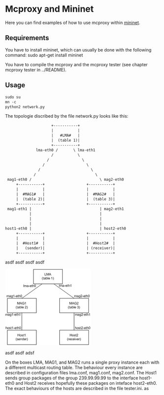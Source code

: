 <!--vim: set textwidth=80 formatoptions+=t wrapmargin=5 -->

Mcproxy and Mininet
===================
Here you can find examples of how to use mcproxy within [mininet](mininet.org).

Requirements
------------
You have to install mininet, which can usually be done with the following command:
    sudo apt-get install mininet
    
You have to compile the mcproxy and the mcproxy tester (see chapter mcproxy tester in ../README).

Usage   
-----   
    sudo su
    mn -c
    python2 network.py  



The topologie discribed by the file network.py looks like this:   
                  
                         +-----------+
                         |           |
                         |   #LMA#   |
                         |  (table 1)|
                         +-----------+
                  lma-eth0 /       \ lma-eth1         
                         /           \        
                       /               \      
                     /                   \    
                   /                       \  
                 /                           \
     mag1-eth0 /                               \ mag2-eth0
         +-----------+                   +-----------+
         |           |                   |           |
         |  #MAG1#   |                   |  #MAG2#   |
         |  (table 2)|                   |  (table 3)|
         +-----------+                   +-----------+
     mag1-eth1 |                               | mag2-eth1 
               |                               | 
               |                               | 
               |                               | 
    host1-eth0 |                               | host2-eth0 
         +-----------+                   +-----------+
         |           |                   |           |
         |  #Host1#  |                   |  #Host2#  |
         |   (sender)|                   | (receiver)|
         +-----------+                   +-----------+


asdf asdf asdf asdf 

![Bilby Stampede](figures/pmipv6.png)

asdf asdf adsf

On the boxes LMA, MAG1, and MAG2 runs a single proxy instance each with a
different multicast routing table. The behaviour every instance are described
in configuration files lma.conf, mag1.conf, mag2.conf.  The Host1 sends group
packages of the group 239.99.99.99 to the interface host1-eth0 and Host2
receives hopefully these packages on inteface host2-eth0. The exact behaviours
of the hosts are described in the file tester.ini. as
     
   
   
